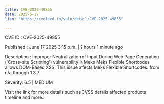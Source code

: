 ```yaml
---
title: CVE-2025-49855
date: 2025-6-17
lien: "https://cvefeed.io/vuln/detail/CVE-2025-49855"

---
```


CVE ID : CVE-2025-49855

Published :  June 17
2025
3:15 p.m. | 2 hours
1 minute ago

Description : Improper Neutralization of Input During Web Page Generation ('Cross-site Scripting') vulnerability in Meks Meks Flexible Shortcodes allows DOM-Based XSS. This issue affects Meks Flexible Shortcodes: from n/a through 1.3.7.

Severity: 6.5 | MEDIUM

Visit the link for more details
such as CVSS details
affected products
timeline
and more...
